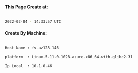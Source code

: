 
   
#### This Page Create at:

```bash

2022-02-04 - 14:33:57 UTC

```

#### Create By Machine:

```bash

Host Name : fv-az128-146

platform  : Linux-5.11.0-1028-azure-x86_64-with-glibc2.31

Ip Local  : 10.1.0.46

```

